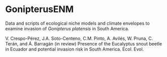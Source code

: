 # GonipterusENM 
Data and scripts of ecological niche models and climate envelopes to examine invasion of <i>Gonipterus platensis</i> in South America.

V. Crespo-Pérez, J.A. Soto-Centeno, C.M. Pinto, A. Avilés, W. Pruna, C. Terán, and Á. Barragán (in review) Presence of the Eucalyptus snout beetle in Ecuador and potential invasion risk in South America. Ecol. Evol. 
